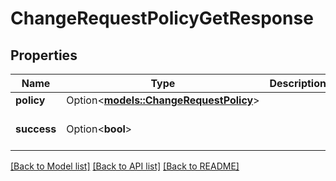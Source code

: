 # ChangeRequestPolicyGetResponse

## Properties

Name | Type | Description | Notes
------------ | ------------- | ------------- | -------------
**policy** | Option<[**models::ChangeRequestPolicy**](ChangeRequestPolicy.md)> |  | [optional]
**success** | Option<**bool**> |  | [optional][default to true]

[[Back to Model list]](../README.md#documentation-for-models) [[Back to API list]](../README.md#documentation-for-api-endpoints) [[Back to README]](../README.md)


